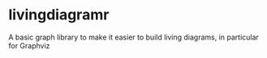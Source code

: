 # livingdiagramr

A basic graph library to make it easier to build living diagrams, in particular for Graphviz 
